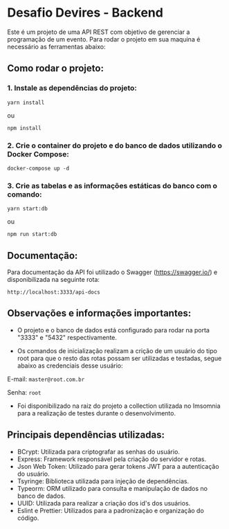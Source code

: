 # Desafio Devires - Backend

Este é um projeto de uma API REST com objetivo de gerenciar a programação de um evento.
Para rodar o projeto em sua maquina é necessário as ferramentas abaixo:

## Como rodar o projeto:

### 1. Instale as dependências do projeto:

`yarn install`

ou

`npm install`

### 2. Crie o container do projeto e do banco de dados utilizando o Docker Compose:

`docker-compose up -d`

### 3. Crie as tabelas e as informações estáticas do banco com o comando:

`yarn start:db`

ou

`npm run start:db`

## Documentação:

Para documentação da API foi utilizado o Swagger (https://swagger.io/) e disponibilizada na seguinte rota:

`http://localhost:3333/api-docs`

## Observações e informações importantes:

- O projeto e o banco de dados está configurado para rodar na porta "3333" e "5432" respectivamente.

- Os comandos de inicialização realizam a crição de um usuário do tipo root para que o resto das rotas possam ser utilizadas e testadas, segue abaixo as credenciais desse usuário:

E-mail: `master@root.com.br`

Senha: `root`

- Foi disponibilizado na raiz do projeto a collection utilizada no Imsomnia para a realização de testes durante o desenvolvimento.

## Principais dependências utilizadas:

-  BCrypt: Utilizada para criptografar as senhas do usuário.
-  Express: Framework responsável pela criação do servidor e rotas.
-  Json Web Token: Utilizado para gerar tokens JWT para a autenticação do usuário.
-  Tsyringe: Biblioteca utilizada para injeção de dependências.
-  Typeorm: ORM utilizado para consulta e manipulação de dados no banco de dados.
-  UUID: Utilizada para realizar a criação dos id's dos usuários.
-  Eslint e Prettier: Utilizados para a padronizaçào e organização do código.
